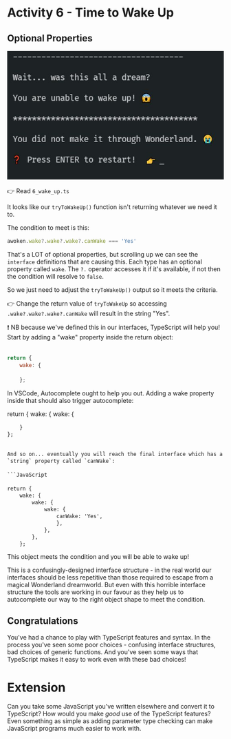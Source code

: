 # Activity 6 - Time to Wake Up

## Optional Properties

![Wake Up](../images/wake.jpg)

👉 Read `6_wake_up.ts`

It looks like our `tryToWakeUp()` function isn't returning whatever we need it to.

The condition to meet is this:

```JavaScript
awoken.wake?.wake?.wake?.canWake === 'Yes'
```

That's a LOT of optional properties, but scrolling up we can see the `interface` definitions that are causing this. Each type has an optional property called `wake`. The `?.` operator accesses it if it's available, if not then the condition will resolve to `false`.

So we just need to adjust the `tryToWakeUp()` output so it meets the criteria.

👉 Change the return value of `tryToWakeUp` so accessing `.wake?.wake?.wake?.canWake` will result in the string "Yes".

❗ NB because we've defined this in our interfaces, TypeScript will help you! Start by adding a "wake" property inside the return object:

```JavaScript

return {
	wake: {

	};
```

In VSCode, Autocomplete ought to help you out. Adding a wake property inside that should also trigger autocomplete:

return {
wake: {
wake: {

    	}
    };

````

And so on... eventually you will reach the final interface which has a `string` property called `canWake`:

```JavaScript

return {
	wake: {
		wake: {
			wake: {
				canWake: 'Yes',
				},
			},
		},
	};
````

This object meets the condition and you will be able to wake up!

This is a confusingly-designed interface structure - in the real world our interfaces should be less repetitive than those required to escape from a magical Wonderland dreamworld. But even with this horrible interface structure the tools are working in our favour as they help us to autocomplete our way to the right object shape to meet the condition.

## Congratulations

You've had a chance to play with TypeScript features and syntax. In the process you've seen some poor choices - confusing interface structures, bad choices of generic functions. And you've seen some ways that TypeScript makes it easy to work even with these bad choices!

# Extension

Can you take some JavaScript you've written elsewhere and convert it to TypeScript? How would you make _good_ use of the TypeScript features? Even something as simple as adding parameter type checking can make JavaScript programs much easier to work with.
